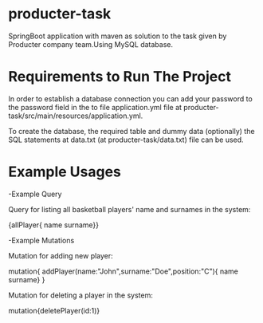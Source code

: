 # producter-task

SpringBoot application with maven as solution to the task given by Producter company team.Using MySQL database.

# Requirements to Run The Project

In order to establish a database connection you can add your password to the password field in the to file application.yml file at producter-task/src/main/resources/application.yml.

To create the database, the required table and dummy data (optionally) the SQL statements at data.txt (at producter-task/data.txt) file can be used.

# Example Usages

-Example Query 

Query for listing all basketball players' name and surnames in the system:

{allPlayer{
name
surname}}

-Example Mutations

Mutation for adding new player:

mutation{
addPlayer(name:"John",surname:"Doe",position:"C"){
name
surname}
}

Mutation for deleting a player in the system:

mutation{deletePlayer(id:1)}






